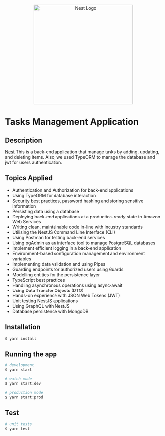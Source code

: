 <p align="center">
  <a href="http://nestjs.com/" target="blank"><img src="https://nestjs.com/img/logo_text.svg" width="320" alt="Nest Logo" /></a>
</p>

# Tasks Management Application

## Description

[Nest](https://github.com/nestjs/nest) This is a back-end application that manage tasks by adding, updating, and deleting items.
Also, we used TypeORM to manage the database and jwt for users authentication.

## Topics Applied
- Authentication and Authorization for back-end applications
- Using TypeORM for database interaction
- Security best practices, password hashing and storing sensitive information
- Persisting data using a database
- Deploying back-end applications at a production-ready state to Amazon Web Services
- Writing clean, maintainable code in-line with industry standards
- Utilising the NestJS Command Line Interface (CLI)
- Using Postman for testing back-end services
- Using pgAdmin as an interface tool to manage PostgreSQL databases
- Implement efficient logging in a back-end application
- Environment-based configuration management and environment variables
- Implementing data validation and using Pipes
- Guarding endpoints for authorized users using Guards
- Modelling entities for the persistence layer
- TypeScript best practices
- Handling asynchronous operations using async-await
- Using Data Transfer Objects (DTO)
- Hands-on experience with JSON Web Tokens (JWT)
- Unit testing NestJS applications
- Using GraphQL with NestJS
- Database persistence with MongoDB

## Installation

```bash
$ yarn install
```

## Running the app

```bash
# development
$ yarn start

# watch mode
$ yarn start:dev

# production mode
$ yarn start:prod
```

## Test

```bash
# unit tests
$ yarn test
```
